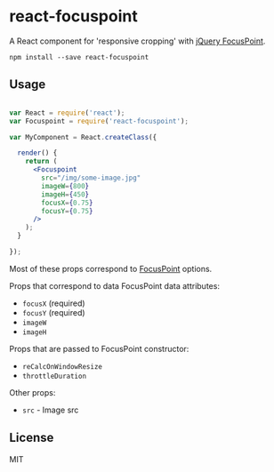 react-focuspoint
=================

A React component for 'responsive cropping' with [jQuery FocusPoint](https://github.com/jonom/jquery-focuspoint).

```
npm install --save react-focuspoint
```

## Usage

```jsx

var React = require('react');
var Focuspoint = require('react-focuspoint');

var MyComponent = React.createClass({

  render() {
    return (
      <Focuspoint
        src="/img/some-image.jpg"
        imageW={800}
        imageH={450}
        focusX={0.75}
        focusY={0.75}
      />
    );
  }

});

```

Most of these props correspond to [FocusPoint](https://github.com/jonom/jquery-focuspoint) options.

Props that correspond to data FocusPoint data attributes:

- `focusX` (required)
- `focusY` (required)
- `imageW`
- `imageH`

Props that are passed to FocusPoint constructor:

- `reCalcOnWindowResize`
- `throttleDuration`

Other props:

- `src` - Image src

## License
MIT

